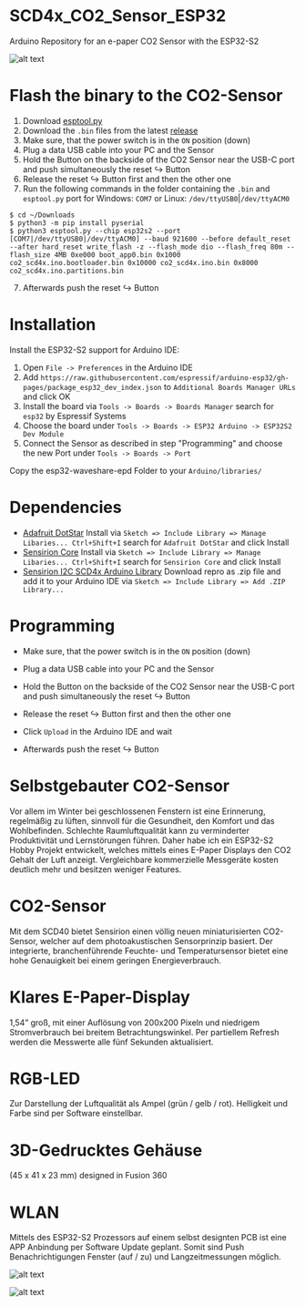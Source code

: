 # SCD4x_CO2_Sensor_ESP32
Arduino Repository for an e-paper CO2 Sensor with the ESP32-S2

![alt text](https://github.com/davidkreidler/SCD4x_CO2_Sensor_ESP32/raw/main/pictures/Header.png)

# Flash the binary to the CO2-Sensor

1. Download [esptool.py](https://raw.githubusercontent.com/espressif/esptool/master/esptool.py)
2. Download the `.bin` files from the latest [release](https://github.com/davidkreidler/SCD4x_CO2_Sensor_ESP32/releases)
3. Make sure, that the power switch is in the `ON` position (down)
4. Plug a data USB cable into your PC and the Sensor
5. Hold the Button on the backside of the CO2 Sensor near the USB-C port and push simultaneously the reset ↪️ Button
6. Release the reset ↪️ Button first and then the other one
7. Run the following commands in the folder containing the `.bin` and `esptool.py`
   port for Windows: `COM7` or Linux: `/dev/ttyUSB0`|`/dev/ttyACM0`
```
$ cd ~/Downloads
$ python3 -m pip install pyserial
$ python3 esptool.py --chip esp32s2 --port [COM7|/dev/ttyUSB0|/dev/ttyACM0] --baud 921600 --before default_reset --after hard_reset write_flash -z --flash_mode dio --flash_freq 80m --flash_size 4MB 0xe000 boot_app0.bin 0x1000 co2_scd4x.ino.bootloader.bin 0x10000 co2_scd4x.ino.bin 0x8000 co2_scd4x.ino.partitions.bin
```
7. Afterwards push the reset ↪️ Button

# Installation

Install the ESP32-S2 support for Arduino IDE:
1. Open `File -> Preferences` in the Arduino IDE
2. Add `https://raw.githubusercontent.com/espressif/arduino-esp32/gh-pages/package_esp32_dev_index.json` to `Additional Boards Manager URLs` and click OK
3. Install the board via `Tools -> Boards -> Boards Manager` search for `esp32` by Espressif Systems
4. Choose the board under `Tools -> Boards -> ESP32 Arduino -> ESP32S2 Dev Module`
5. Connect the Sensor as described in step "Programming" and choose the new Port under `Tools -> Boards -> Port`

Copy the esp32-waveshare-epd Folder to your `Arduino/libraries/`

# Dependencies

* [Adafruit DotStar](https://github.com/adafruit/Adafruit_DotStar)
  Install via `Sketch => Include Library => Manage Libaries... Ctrl+Shift+I` search for `Adafruit DotStar` and click Install
* [Sensirion Core](https://github.com/Sensirion/arduino-core)
  Install via `Sketch => Include Library => Manage Libaries... Ctrl+Shift+I` search for `Sensirion Core` and click Install
* [Sensirion I2C SCD4x Arduino Library](https://github.com/Sensirion/arduino-i2c-scd4x)
  Download repro as .zip file and add it to your Arduino IDE via `Sketch => Include Library => Add .ZIP Library...`

# Programming

* Make sure, that the power switch is in the `ON` position (down)
* Plug a data USB cable into your PC and the Sensor
* Hold the Button on the backside of the CO2 Sensor near the USB-C port and push simultaneously the reset ↪️ Button
* Release the reset ↪️ Button first and then the other one

* Click `Upload` in the Arduino IDE and wait
* Afterwards push the reset ↪️ Button

# Selbstgebauter CO2-Sensor

Vor allem im Winter bei geschlossenen Fenstern ist eine Erinnerung, regelmäßig zu lüften, sinnvoll für die Gesundheit, 
den Komfort und das Wohlbefinden. Schlechte Raumluftqualität kann zu verminderter Produktivität und Lernstörungen führen.
Daher habe ich ein ESP32-S2 Hobby Projekt entwickelt, welches mittels eines E-Paper Displays den CO2 Gehalt der Luft anzeigt. 
Vergleichbare kommerzielle Messgeräte kosten deutlich mehr und besitzen weniger Features.

# CO2-Sensor
Mit dem SCD40 bietet Sensirion einen völlig neuen miniaturisierten CO2-Sensor, welcher auf dem photoakustischen Sensorprinzip basiert.
Der integrierte, branchenführende Feuchte- und Temperatursensor bietet eine hohe Genauigkeit bei einem geringen Energieverbrauch.

# Klares E-Paper-Display
1,54” groß, mit einer Auflösung von 200x200 Pixeln und niedrigem Stromverbrauch bei breitem Betrachtungswinkel. Per partiellem Refresh werden die Messwerte alle fünf Sekunden aktualisiert.

# RGB-LED
Zur Darstellung der Luftqualität als Ampel (grün / gelb / rot). Helligkeit und Farbe sind per Software einstellbar.

# 3D-Gedrucktes Gehäuse
(45 x 41 x 23 mm) designed in Fusion 360

# WLAN
Mittels des ESP32-S2 Prozessors auf einem selbst designten PCB ist eine APP Anbindung per Software Update geplant.
Somit sind Push Benachrichtigungen Fenster (auf / zu) und Langzeitmessungen möglich.

![alt text](https://github.com/davidkreidler/SCD4x_CO2_Sensor_ESP32/raw/main/pictures/animation.gif)

![alt text](https://github.com/davidkreidler/SCD4x_CO2_Sensor_ESP32/raw/main/pictures/pcb.png)
